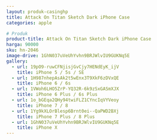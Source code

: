 ```yaml
---
layout: produk-casinghp
title: Attack On Titan Sketch Dark iPhone Case
categories: apple

# Produk
product-title: Attack On Titan Sketch Dark iPhone Case
harga: 90000
sku: hn-2046
image-drive: 1GhN037uVeUhYvhn9BRJWlvIU9GUKNq5E
gallery:
  - url: 19pO9-ruwCFNjisjGvCjy7HENdEyK_ijV
    title: iPhone 5 / 5s / SE
  - url: 1H987nhepAsAk2t5wEnx3T9XkF6zDVxQE
    title: iPhone 6 / 6s
  - url: 1VWoh6LHO5ZrP-YQ32R-6k9zSxGASmXJX
    title: iPhone 6 Plus / 6s Plus
  - url: 1o_bGEqa2QHy94twiFLZ1CYncIqVYVeoy
    title: iPhone 7 / 8
  - url: 1Yg9kXLOrBlesp6Brnt0ei--QaPWD2BXj
    title: iPhone 7 Plus / 8 Plus
  - url: 1GhN037uVeUhYvhn9BRJWlvIU9GUKNq5E
    title: iPhone X
---
```

